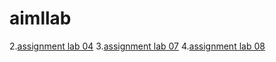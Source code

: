 # aimllab 
2.[assignment lab 04](https://github.com/somarthinimesh/aimllab/blob/main/Lab04.ipynb)
3.[assignment lab 07](https://github.com/somarthinimesh/aimllab/blob/main/AIML_Lab_07.ipynb)
4.[assignment lab 08](https://github.com/somarthinimesh/aimllab/blob/main/AIML_Lab_08.ipynb)

